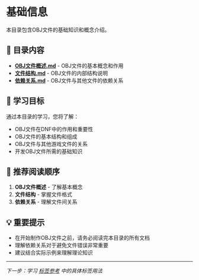 # 基础信息

本目录包含OBJ文件的基础知识和概念介绍。

## 📁 目录内容

- **[OBJ文件概述.md](OBJ文件概述.md)** - OBJ文件的基本概念和作用
- **[文件结构.md](文件结构.md)** - OBJ文件的内部结构说明
- **[依赖关系.md](依赖关系.md)** - OBJ文件与其他文件的依赖关系

## 🎯 学习目标

通过本目录的学习，您将了解：
- OBJ文件在DNF中的作用和重要性
- OBJ文件的基本结构和组成
- OBJ文件与其他游戏文件的关系
- 开发OBJ文件所需的基础知识

## 📖 推荐阅读顺序

1. **OBJ文件概述** - 了解基本概念
2. **文件结构** - 掌握文件格式
3. **依赖关系** - 理解文件间关系

## 💡 重要提示

- 在开始制作OBJ文件之前，请务必阅读完本目录的所有文档
- 理解依赖关系对于避免文件错误非常重要
- 建议结合实际示例来理解理论知识

---

*下一步：学习 [标签参考](../02-标签参考/) 中的具体标签用法*